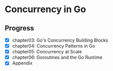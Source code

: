 # Concurrency in Go

## Progress

- [x] chapter03: Go's Concurrency Building Blocks
- [x] chapter04: Concurrency Patterns in Go
- [x] chapter05: Concurrency at Scale
- [x] chapter06: Goroutines and the Go Runtime
- [x] Appendix
